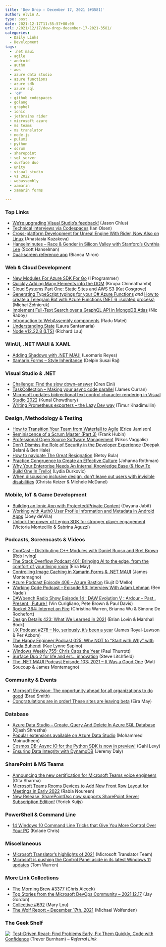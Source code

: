 ```yaml
---
title: 'Dew Drop – December 17, 2021 (#3581)'
author: Alvin A.
type: post
date: 2021-12-17T11:55:57+00:00
url: /2021/12/17/dew-drop-december-17-2021-3581/
categories:
  - Daily Links
  - Development
tags:
  - .net maui
  - agile
  - android
  - auth0
  - aws
  - azure data studio
  - azure functions
  - azure sdk
  - azure sql
  - 'c#'
  - github codespaces
  - golang
  - graphql
  - ionic
  - jetbrains rider
  - microsoft azure
  - ms teams
  - ms translator
  - node.js
  - pulumi
  - python
  - scrum
  - sharepoint
  - sql server
  - surface duo
  - unity
  - visual studio
  - vs 2022
  - webassembly
  - xamarin
  - xamarin forms

---
```

### <a name="top"></a>Top Links

  * <a href="https://devblogs.microsoft.com/visualstudio/were-upgrading-visual-studios-feedback/?WT.mc_id=DOP-MVP-4025064" target="_blank" rel="noopener">We’re upgrading Visual Studio’s feedback!</a> (Jason Chlus)
  * <a href="https://github.blog/2021-12-16-technical-interviews-via-codespaces/" target="_blank" rel="noopener">Technical interviews via Codespaces</a> (Ian Olsen)
  * <a href="https://blog.jetbrains.com/dotnet/2021/12/16/rider-unreal-engine-linux/" target="_blank" rel="noopener">Cross-platform Development for Unreal Engine With Rider, Now Also on Linux</a> (Anastasia Kazakova)
  * <a href="https://www.hanselminutes.com/819/race-gender-in-silicon-valley-with-stanfords-cynthia-lee" target="_blank" rel="noopener">Hanselminutes &#8211; Race & Gender in Silicon Valley with Stanford&#8217;s Cynthia Lee</a> (Scott Hanselman)
  * <a href="https://devblogs.microsoft.com/surface-duo/dual-screen-reference-app/?WT.mc_id=DOP-MVP-4025064" target="_blank" rel="noopener">Dual-screen reference app</a> (Bianca Miron)



### <a name="web"></a>Web & Cloud Development

  * <a href="http://www.i-programmer.info/news/144-graphics-and-games/15086-new-modules-for-azure-sdk-for-go.html" target="_blank" rel="noopener">New Modules For Azure SDK For Go</a> (I Programmer)
  * <a href="https://www.kirupa.com/javascript/quickly_inserting_elements_dom.htm" target="_blank" rel="noopener">Quickly Adding Many Elements into the DOM</a> (Kirupa Chinnathambi)
  * <a href="https://www.pulumi.com/blog/cloud-systems-part-one/" target="_blank" rel="noopener">Cloud Systems Part One: Static Sites and AWS S3</a> (Kat Cosgrove)
  * <a href="https://www.codingwithmiszu.com/2021/12/05/generating-typescript-typings-for-your-c-azure-functions/" target="_blank" rel="noopener">Generating TypeScript typings for your C# Azure Functions</a> _and_ <a href="https://www.codingwithmiszu.com/2021/12/12/create-a-telegram-bot-with-azure-functions-net-6-isolated-process/" target="_blank" rel="noopener">How to create a Telegram Bot with Azure Functions (NET 6, isolated process)</a> (Michał Żołnieruk)
  * <a href="https://www.thepolyglotdeveloper.com/2021/12/implement-full-text-search-graphql-api-atlas/" target="_blank" rel="noopener">Implement Full-Text Search over a GraphQL API in MongoDB Atlas</a> (Nic Raboy)
  * <a href="https://radu-matei.com/blog/intro-wasm-components/" target="_blank" rel="noopener">Introduction to WebAssembly components</a> (Radu Matei)
  * <a href="https://www.pulumi.com/blog/understanding-state/" target="_blank" rel="noopener">Understanding State</a> (Laura Santamaria)
  * <a href="https://nodejs.org/en/blog/release/v12.22.8" target="_blank" rel="noopener">Node v12.22.8 (LTS)</a> (Richard Lau)



### <a name="silverlight"></a>WinUI, .NET MAUI & XAML

  * <a href="https://askxammy.com/adding-shadows-with-net-maui/" target="_blank" rel="noopener">Adding Shadows with .NET MAUI</a> (Leomaris Reyes)
  * <a href="https://xamarinmonkeys.blogspot.com/2021/12/xamarinforms-style-inheritance.html" target="_blank" rel="noopener">Xamarin.Forms &#8211; Style Inheritance</a> (Delpin Susai Raj)



### <a name="dotnet"></a>Visual Studio & .NET

  * <a href="https://ayende.com/blog/195650-B/challenge-find-the-slow-down-answer?Key=6e2a08ca-726c-48c2-be4b-c003bc984306" target="_blank" rel="noopener">Challenge: Find the slow down–answer</a> (Oren Eini)
  * <a href="http://HonestIllusion.com/2021/12/17/TaskCollection.html" target="_blank" rel="noopener">TaskCollection &#8211; Making your async code parallel</a> (James Curran)
  * <a href="https://www.kunal-chowdhury.com/2021/12/visual-studio-2022-v1703.html" target="_blank" rel="noopener">Microsoft updates bidirectional text control character rendering in Visual Studio 2022</a> (Kunal Chowdhury)
  * <a href="https://blog.wiseowls.co.nz/index.php/2021/12/17/writing-prometheus-exporters-the-lazy-dev-way/" target="_blank" rel="noopener">Writing Prometheus exporters – the Lazy Dev way</a> (Timur Khadimullin)



### <a name="design"></a>Design, Methodology & Testing

  * <a href="https://bignerdranch.com/blog/how-to-transition-your-team-from-waterfall-to-agile/" target="_blank" rel="noopener">How to Transition Your Team from Waterfall to Agile</a> (Erica Jamison)
  * <a href="https://blog.scottlogic.com/2021/12/17/reminiscence-of-a-scrum-master-part-iii.html" target="_blank" rel="noopener">Reminiscence of a Scrum Master (Part 3)</a> (Frank Hubin)
  * <a href="http://www.i-programmer.info/news/136-open-source/15087-professional-open-source-software-management.html" target="_blank" rel="noopener">Professional Open Source Software Management</a> (Nikos Vaggalis)
  * <a href="https://tanzu.vmware.com/content/home-page/role-of-security-in-the-developer-experience" target="_blank" rel="noopener">Don’t Dismiss the Role of Security in the Developer Experience</a> (Deepak Belani & Ben Hale)
  * <a href="https://about.gitlab.com/blog/2021/12/16/how-to-navigate-the-great-resignation/" target="_blank" rel="noopener">How to navigate The Great Resignation</a> (Betsy Bula)
  * <a href="https://www.jrothman.com/mpd/2021/12/practice-congruence-to-create-an-effective-culture/" target="_blank" rel="noopener">Practice Congruence to Create an Effective Culture</a> (Johanna Rothman)
  * <a href="https://blog.trello.com/enterprisewhy-your-enterprise-needs-an-internal-knowledge-base" target="_blank" rel="noopener">Why Your Enterprise Needs An Internal Knowledge Base (& How To Build One In Trello)</a> (Lydia Durkovic)
  * <a href="https://medium.com/uxr-microsoft/when-discussing-inclusive-design-dont-leave-out-users-with-invisible-disabilities-17c707a1f785?source=rss----59751c8587e8---4" target="_blank" rel="noopener">When discussing inclusive design, don’t leave out users with invisible disabilities</a> (Christa Keizer & Michele McDanel)



### <a name="mobile"></a>Mobile, IoT & Game Development

  * <a href="https://ionicframework.com/blog/building-an-ionic-app-with-protected-private-content/" target="_blank" rel="noopener">Building an Ionic App with Protected/Private Content</a> (Dayana Jabif)
  * <a href="https://auth0.com/blog/working-auth0-user-profile-information-metadata-android-apps/" target="_blank" rel="noopener">Working with Auth0 User Profile Information and Metadata in Android Apps</a> (Joey deVilla)
  * <a href="https://blog.unity.com/games/unlock-the-power-of-legion-sdk-for-stronger-player-engagement" target="_blank" rel="noopener">Unlock the power of Legion SDK for stronger player engagement</a> (Victoria Montecillo & Sabrina Aguzzi)



### <a name="podcasts"></a>Podcasts, Screencasts & Videos

  * <a href="https://cppcast.libsyn.com/distributing-c-modules-with-daniel-ruoso-and-bret-brown" target="_blank" rel="noopener">CppCast &#8211; Distributing C++ Modules with Daniel Ruoso and Bret Brown</a> (Rob Irving)
  * <a href="https://stackoverflow.blog/2021/12/17/podcast-401-bringing-ai-to-the-edge/" target="_blank" rel="noopener">The Stack Overflow Podcast 401: Bringing AI to the edge, from the comfort of your living room</a> (Eira May)
  * <a href="https://www.youtube.com/watch?v=fdL-3mhUThY" target="_blank" rel="noopener">Controlling Image Caching in Xamarin.Forms & .NET MAUI</a> (James Montemagno)
  * <a href="http://azpodcast.azurewebsites.net/post/Episode-406-Azure-Bastion" target="_blank" rel="noopener">Azure Podcast Episode 406 &#8211; Azure Bastion</a> (Sujit D&#8217;Mello)
  * <a href="https://www.bennadel.com/blog/4169-working-code-podcast-episode-53-interview-with-adam-lehman.htm" target="_blank" rel="noopener">Working Code Podcast &#8211; Episode 53: Interview With Adam Lehman</a> (Ben Nadel)
  * <a href="https://dawbench.libsyn.com/episode-14-daw-evolution-v-ardour-past-present-future" target="_blank" rel="noopener">DAWbench Radio Show Episode 14 : DAW Evolution V : Ardour &#8211; Past , Present , Future !</a> (Vin Curigliano, Pete Brown & Paul Davis)
  * <a href="http://relay.fm/rocket/364" target="_blank" rel="noopener">Rocket 364: Internet on Fire</a> (Christina Warren, Brianna Wu & Simone De Rochefort)
  * <a href="https://designdetails.fm/episodes/YlutNF2I" target="_blank" rel="noopener">Design Details 423: What We Learned in 2021</a> (Brian Lovin & Marshall Bock)
  * <a href="https://uxpodcast.com/278-its-been-a-year/" target="_blank" rel="noopener">UX Podcast #278 &#8211; No, seriously, it’s been a year</a> (James Royal-Lawson & Per Axbom)
  * <a href="https://oasisofcourage.com/025-why-not-to-start-with-why-with-nada-buhendi/" target="_blank" rel="noopener">The Happy Engineer Podcast 025: Why NOT to “Start with Why” with Nada Buhendi</a> (Kae Lynne Sapino)
  * <a href="https://www.thurrott.com/podcasts/windows-weekly/260306/windows-weekly-755-chris-caps-the-year" target="_blank" rel="noopener">Windows Weekly 755: Chris Caps the Year</a> (Paul Thurrott)
  * <a href="http://allaboutwindowsphone.com/flow/item/24438_SurfaceDuo2forlifeanderrinnova.php" target="_blank" rel="noopener">Surface Duo 2 for life and err&#8230; innovation</a> (Steve Litchfield)
  * <a href="https://www.dotnetmauipodcast.com/103" target="_blank" rel="noopener">The .NET MAUI Podcast Episode 103: 2021 &#8211; It Was a Good One</a> (Matt Soucoup & James Montemagno)



### <a name="events"></a>Community & Events

  * <a href="https://blogs.microsoft.com/blog/2021/12/16/microsoft-envision-the-opportunity-ahead-for-all-organizations-to-do-good/" target="_blank" rel="noopener">Microsoft Envision: The opportunity ahead for all organizations to do good</a> (Brad Smith)
  * <a href="https://stackoverflow.blog/2021/12/16/congratulations-are-in-order-these-sites-are-leaving-beta/" target="_blank" rel="noopener">Congratulations are in order! These sites are leaving beta</a> (Eira May)



### <a name="sql"></a>Database

  * <a href="https://www.c-sharpcorner.com/article/azure-data-studio-create-query-and-delete-in-azure-sql-database/" target="_blank" rel="noopener">Azure Data Studio &#8211; Create, Query And Delete In Azure SQL Database</a> (Ojash Shrestha)
  * <a href="https://www.mssqltips.com/sqlservertip/7078/azure-data-studio-popular-extensions/" target="_blank" rel="noopener">Popular extensions available on Azure Data Studio</a> (Mohammed Moinudheen)
  * <a href="https://devblogs.microsoft.com/cosmosdb/async-python-sdk-preview/?WT.mc_id=DOP-MVP-4025064" target="_blank" rel="noopener">Cosmos DB: Async IO for the Python SDK is now in preview!</a> (Gahl Levy)
  * <a href="https://www.jeremydaly.com/ensuring-data-integrity-with-dynamodb/" target="_blank" rel="noopener">Ensuring Data Integrity with DynamoDB</a> (Jeremy Daly)



### <a name="sp"></a>SharePoint & MS Teams

  * <a href="https://techcommunity.microsoft.com/t5/microsoft-learn-blog/announcing-the-new-certification-for-microsoft-teams-voice/ba-p/3035405?WT.mc_id=DOP-MVP-4025064" target="_blank" rel="noopener">Announcing the new certification for Microsoft Teams voice engineers</a> (Gita Sharma)
  * <a href="https://petri.com/microsoft-teams-rooms-devices-new-front-row-layout-meetings-2022" target="_blank" rel="noopener">Microsoft Teams Rooms Devices to Add New Front Row Layout for Meetings in Early 2022</a> (Rabia Noureen)
  * <a href="https://techcommunity.microsoft.com/t5/sharepointdsc-blog/new-release-sharepointdsc-now-supports-sharepoint-server/ba-p/3040608?WT.mc_id=DOP-MVP-4025064" target="_blank" rel="noopener">New Release: SharePointDsc now supports SharePoint Server Subscription Edition!</a> (Yorick Kuijs)



### <a name="ps"></a>PowerShell & Command Line

  * <a href="https://www.freecodecamp.org/news/windows-10-command-line-tricks/" target="_blank" rel="noopener">14 Windows 10 Command Line Tricks that Give You More Control Over Your PC</a> (Kolade Chris)



### <a name="misc"></a>Miscellaneous

  * <a href="https://www.microsoft.com/en-us/translator/blog/2021/12/16/microsoft-translators-highlights-of-2021/" target="_blank" rel="noopener">Microsoft Translator’s highlights of 2021</a> (Microsoft Translator Team)
  * <a href="https://www.theverge.com/2021/12/17/22841028/microsoft-windows-11-control-panel-changes" target="_blank" rel="noopener">Microsoft is pushing the Control Panel aside in its latest Windows 11 updates</a> (Tom Warren)



### <a name="links"></a>More Link Collections

  * <a href="https://blog.cwa.me.uk/2021/12/17/the-morning-brew-3377/" target="_blank" rel="noopener">The Morning Brew #3377</a> (Chris Alcock)
  * <a href="https://devblogs.microsoft.com/devops/top-stories-from-the-microsoft-devops-community-2021-12-17/?WT.mc_id=DOP-MVP-4025064" target="_blank" rel="noopener">Top Stories from the Microsoft DevOps Community – 2021.12.17</a> (Jay Gordon)
  * <a href="https://tympanus.net/codrops/collective/collective-692/" target="_blank" rel="noopener">Collective #692</a> (Mary Lou)
  * <a href="https://michael-wolfenden.github.io/2021/12/17/december-17th-2021/" target="_blank" rel="noopener">The Wolf Report &#8211; December 17th, 2021</a> (Michael Wolfenden)



### <a name="shelf"></a>The Geek Shelf

<a href="https://www.amazon.com/dp/1680506463/?tag=amavin-20" target="_blank" rel="noopener"><img decoding="async" align="left" style="margin: 0px 4px 0px 0px; border: 0px currentcolor; border-image: none; float: left; display: inline; background-image: none;" src="https://m.media-amazon.com/images/I/41RSys2V9DL._SS135_.jpg" border="0" /></a>&nbsp;<a href="https://www.amazon.com/dp/1680506463/?tag=amavin-20" target="_blank" rel="noopener">Test-Driven React: Find Problems Early, Fix Them Quickly, Code with Confidence</a> (Trevor Burnham) _&#8211; Referral Link_
